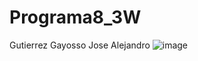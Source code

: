 # Programa8_3W
Gutierrez Gayosso Jose Alejandro
![image](https://github.com/user-attachments/assets/d5f0dacd-ef65-407d-8f19-616441565521)

